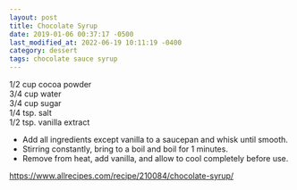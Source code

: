 ```yaml
---
layout: post
title: Chocolate Syrup
date: 2019-01-06 00:37:17 -0500
last_modified_at: 2022-06-19 10:11:19 -0400
category: dessert
tags: chocolate sauce syrup
---
```

1/2 cup cocoa powder  
3/4 cup water  
3/4 cup sugar  
1/4 tsp. salt  
1/2 tsp. vanilla extract  

  * Add all ingredients except vanilla to a saucepan and whisk until smooth.
  * Stirring constantly, bring to a boil and boil for 1 minutes.
  * Remove from heat, add vanilla, and allow to cool completely before use.

<https://www.allrecipes.com/recipe/210084/chocolate-syrup/>

